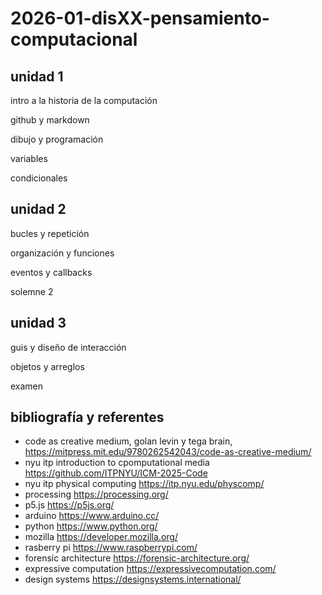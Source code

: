 # 2026-01-disXX-pensamiento-computacional

## unidad 1

intro a la historia de la computación

github y markdown

dibujo y programación

variables

condicionales

## unidad 2

bucles y repetición

organización y funciones

eventos y callbacks

solemne 2

## unidad 3

guis y diseño de interacción

objetos y arreglos

examen

## bibliografía y referentes

- code as creative medium, golan levin y tega brain, <https://mitpress.mit.edu/9780262542043/code-as-creative-medium/>
- nyu itp introduction to cpomputational media <https://github.com/ITPNYU/ICM-2025-Code>
- nyu itp physical computing <https://itp.nyu.edu/physcomp/>
- processing <https://processing.org/>
- p5.js <https://p5js.org/>
- arduino <https://www.arduino.cc/>
- python <https://www.python.org/>
- mozilla <https://developer.mozilla.org/>
- rasberry pi <https://www.raspberrypi.com/>
- forensic architecture <https://forensic-architecture.org/>
- expressive computation <https://expressivecomputation.com/>
- design systems <https://designsystems.international/>
